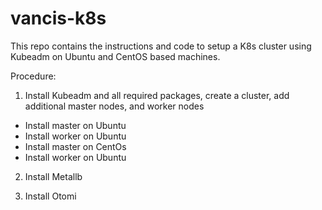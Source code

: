 # vancis-k8s
This repo contains the instructions and code to setup a K8s cluster using Kubeadm on Ubuntu and CentOS based machines.

Procedure:

1. Install Kubeadm and all required packages, create a cluster, add additional master nodes, and worker nodes

- Install master on Ubuntu
- Install worker on Ubuntu
- Install master on CentOs
- Install worker on Ubuntu

2. Install Metallb
   
3.  Install Otomi
